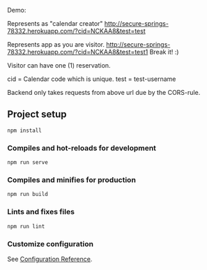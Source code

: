 Demo:

Represents as "calendar creator"
http://secure-springs-78332.herokuapp.com/?cid=NCKAA8&test=test

Represents app as you are visitor.
http://secure-springs-78332.herokuapp.com/?cid=NCKAA8&test=test1
Break it! :)

Visitor can have one (1) reservation.

cid = Calendar code which is unique.
test = test-username

Backend only takes requests from above url due by the CORS-rule.

## Project setup
```
npm install
```

### Compiles and hot-reloads for development
```
npm run serve
```

### Compiles and minifies for production
```
npm run build
```

### Lints and fixes files
```
npm run lint
```

### Customize configuration
See [Configuration Reference](https://cli.vuejs.org/config/).
